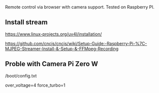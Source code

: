 Remote control via browser with camera support. Tested on Raspberry PI.


## Install stream

https://www.linux-projects.org/uv4l/installation/

https://github.com/cncjs/cncjs/wiki/Setup-Guide:-Raspberry-Pi-%7C-MJPEG-Streamer-Install-&-Setup-&-FFMpeg-Recording

## Proble with Camera Pi Zero W
/boot/config.txt

over_voltage=4
force_turbo=1
